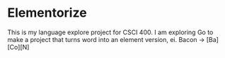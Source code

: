 # Elementorize
This is my language explore project for CSCI 400. I am exploring Go to make a project that turns word into an element version, ei. Bacon -> [Ba][Co][N]
